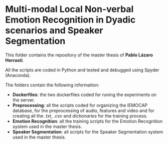 # Multi-modal Local Non-verbal Emotion Recognition in Dyadic scenarios and Speaker Segmentation

This folder contains the repository of the master thesis of **Pablo Lázaro Herrasti**. 

All the scripts are coded in Python and tested and debugged using Spyder (Anaconda). 

The folders contain the following information:

* **Dockerfiles**: the two dockerfiles coded for runing the experiments on the server.
* **Preprocessing**: all the scripts coded for organizing the IEMOCAP database, for the preprocessing of audio, features and video and for creating all the *.txt*, *.csv* and *dictionaries* for the training process.
* **Emotion Recognition**: all the training scripts for the Emotion Recognition system used in the master thesis.
* **Speaker Segmentation**: all scripts for the Speaker Segmentation system used in the master thesis.
